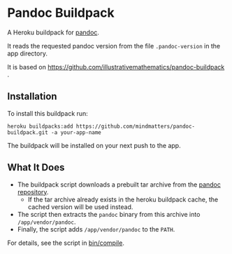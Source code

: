 # Pandoc Buildpack

A Heroku buildpack for [pandoc](http://pandoc.org).

It reads the requested pandoc version from the file `.pandoc-version` in the
app directory.

It is based on https://github.com/illustrativemathematics/pandoc-buildpack .

## Installation

To install this buildpack run:
```
heroku buildpacks:add https://github.com/mindmatters/pandoc-buildpack.git -a your-app-name
```
The buildpack will be installed on your next push to the app.

## What It Does

* The buildpack script downloads a prebuilt tar archive
from the [pandoc repository](https://github.com/jgm/pandoc/releases).
    * If the tar archive already exists in the heroku buildpack cache, the cached
      version will be used instead.
* The script then extracts the `pandoc` binary from this archive into `/app/vendor/pandoc`.
* Finally, the script adds `/app/vendor/pandoc` to the `PATH`.

For details, see the script in [bin/compile](https://github.com/mindmatters/pandoc-buildpack/blob/master/bin/compile).
